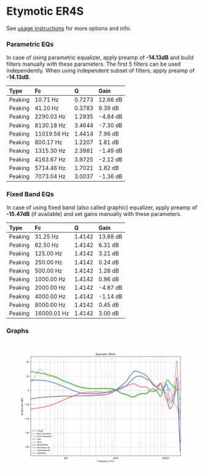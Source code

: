 # Etymotic ER4S
See [usage instructions](https://github.com/jaakkopasanen/AutoEq#usage) for more options and info.

### Parametric EQs
In case of using parametric equalizer, apply preamp of **-14.13dB** and build filters manually
with these parameters. The first 5 filters can be used independently.
When using independent subset of filters, apply preamp of **-14.13dB**.

| Type    | Fc          |      Q | Gain     |
|:--------|:------------|:-------|:---------|
| Peaking | 10.71 Hz    | 0.7273 | 12.66 dB |
| Peaking | 41.10 Hz    | 0.3783 | 9.39 dB  |
| Peaking | 2290.03 Hz  | 1.2935 | -4.84 dB |
| Peaking | 8130.18 Hz  | 3.4644 | -7.30 dB |
| Peaking | 11019.56 Hz | 1.4414 | 7.96 dB  |
| Peaking | 800.17 Hz   | 1.2207 | 1.81 dB  |
| Peaking | 1315.30 Hz  | 2.3981 | -1.49 dB |
| Peaking | 4163.67 Hz  | 3.9725 | -2.12 dB |
| Peaking | 5714.46 Hz  | 1.7021 | 1.82 dB  |
| Peaking | 7073.04 Hz  | 3.0037 | -1.36 dB |

### Fixed Band EQs
In case of using fixed band (also called graphic) equalizer, apply preamp of **-15.47dB**
(if available) and set gains manually with these parameters.

| Type    | Fc          |      Q | Gain     |
|:--------|:------------|:-------|:---------|
| Peaking | 31.25 Hz    | 1.4142 | 13.88 dB |
| Peaking | 62.50 Hz    | 1.4142 | 6.31 dB  |
| Peaking | 125.00 Hz   | 1.4142 | 3.21 dB  |
| Peaking | 250.00 Hz   | 1.4142 | 0.24 dB  |
| Peaking | 500.00 Hz   | 1.4142 | 1.28 dB  |
| Peaking | 1000.00 Hz  | 1.4142 | 0.96 dB  |
| Peaking | 2000.00 Hz  | 1.4142 | -4.87 dB |
| Peaking | 4000.00 Hz  | 1.4142 | -1.14 dB |
| Peaking | 8000.00 Hz  | 1.4142 | 0.45 dB  |
| Peaking | 16000.01 Hz | 1.4142 | 3.00 dB  |

### Graphs
![](./Etymotic%20ER4S.png)